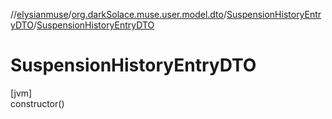 //[elysianmuse](../../../index.md)/[org.darkSolace.muse.user.model.dto](../index.md)/[SuspensionHistoryEntryDTO](index.md)/[SuspensionHistoryEntryDTO](-suspension-history-entry-d-t-o.md)

# SuspensionHistoryEntryDTO

[jvm]\
constructor()
